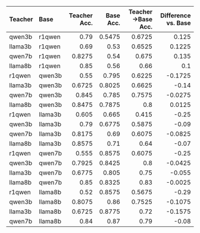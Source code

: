 | Teacher   | Base    |   Teacher Acc. |   Base Acc. |   Teacher->Base Acc. |   Difference vs. Base |
|:----------|:--------|---------------:|------------:|---------------------:|----------------------:|
| qwen3b    | r1qwen  |         0.79   |      0.5475 |               0.6725 |                0.125  |
| llama3b   | r1qwen  |         0.69   |      0.53   |               0.6525 |                0.1225 |
| qwen7b    | r1qwen  |         0.8275 |      0.54   |               0.675  |                0.135  |
| llama8b   | r1qwen  |         0.85   |      0.56   |               0.66   |                0.1    |
| r1qwen    | qwen3b  |         0.55   |      0.795  |               0.6225 |               -0.1725 |
| llama3b   | qwen3b  |         0.6725 |      0.8025 |               0.6625 |               -0.14   |
| qwen7b    | qwen3b  |         0.845  |      0.785  |               0.7575 |               -0.0275 |
| llama8b   | qwen3b  |         0.8475 |      0.7875 |               0.8    |                0.0125 |
| r1qwen    | llama3b |         0.605  |      0.665  |               0.415  |               -0.25   |
| qwen3b    | llama3b |         0.79   |      0.6775 |               0.5875 |               -0.09   |
| qwen7b    | llama3b |         0.8175 |      0.69   |               0.6075 |               -0.0825 |
| llama8b   | llama3b |         0.8575 |      0.71   |               0.64   |               -0.07   |
| r1qwen    | qwen7b  |         0.555  |      0.8575 |               0.6075 |               -0.25   |
| qwen3b    | qwen7b  |         0.7925 |      0.8425 |               0.8    |               -0.0425 |
| llama3b   | qwen7b  |         0.6775 |      0.805  |               0.75   |               -0.055  |
| llama8b   | qwen7b  |         0.85   |      0.8325 |               0.83   |               -0.0025 |
| r1qwen    | llama8b |         0.52   |      0.8575 |               0.5675 |               -0.29   |
| qwen3b    | llama8b |         0.8075 |      0.86   |               0.7525 |               -0.1075 |
| llama3b   | llama8b |         0.6725 |      0.8775 |               0.72   |               -0.1575 |
| qwen7b    | llama8b |         0.84   |      0.87   |               0.79   |               -0.08   |